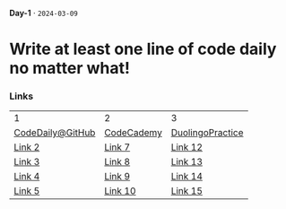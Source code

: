 **Day-1** · <code>2024-03-09</code>
# Write at least one line of code daily no matter what!  


### Links
|  |  |  |
|----------|----------|----------|
| 1 | 2 | 3 |
| [CodeDaily@GitHub](https://github.com/nuhainul/code-daily-challange) | [CodeCademy]([https://](https://www.codecademy.com/learn)) | [DuolingoPractice](https://www.duolingo.com/learn) |
| [Link 2](https://) | [Link 7](https://) | [Link 12](https://) |
| [Link 3](https://) | [Link 8](https://) | [Link 13](https://) |
| [Link 4](https://) | [Link 9](https://) | [Link 14](https://) |
| [Link 5](https://) | [Link 10](https://) | [Link 15](https://) |

